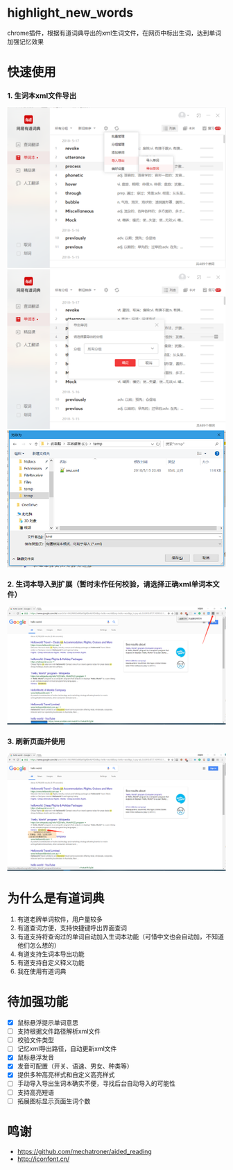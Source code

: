 # highlight_new_words
chrome插件，根据有道词典导出的xml生词文件，在网页中标出生词，达到单词加强记忆效果


# 快速使用
### 1. 生词本xml文件导出
![](./images/getting-started/1.jpg '导出生词本步骤1')
![](./images/getting-started/2.jpg '导出生词本步骤2')
![](./images/getting-started/3.jpg '导出生词本步骤3')

### 2. 生词本导入到扩展（暂时未作任何校验，请选择正确xml单词本文件）
![](./images/getting-started/4.jpg '导入生词本')

### 3. 刷新页面并使用
![](./images/getting-started/5.jpg '效果演示')



# 为什么是有道词典
1. 有道老牌单词软件，用户量较多
2. 有道查词方便，支持快捷键呼出界面查词
3. 有道支持将查询过的单词自动加入生词本功能（可惜中文也会自动加，不知道他们怎么想的）
4. 有道支持生词本导出功能
5. 有道支持自定义释义功能
6. 我在使用有道词典

# 待加强功能
- [x] 鼠标悬浮提示单词意思
- [ ] 支持根据文件路径解析xml文件
- [ ] 校验文件类型
- [ ] 记忆xml导出路径，自动更新xml文件
- [x] 鼠标悬浮发音
- [x] 发音可配置（开关、语速、男女、种类等）
- [x] 提供多种高亮样式和自定义高亮样式
- [ ] 手动导入导出生词本确实不便，寻找后台自动导入的可能性
- [ ] 支持高亮短语
- [ ] 拓展图标显示页面生词个数

# 鸣谢
- https://github.com/mechatroner/aided_reading
- http://iconfont.cn/